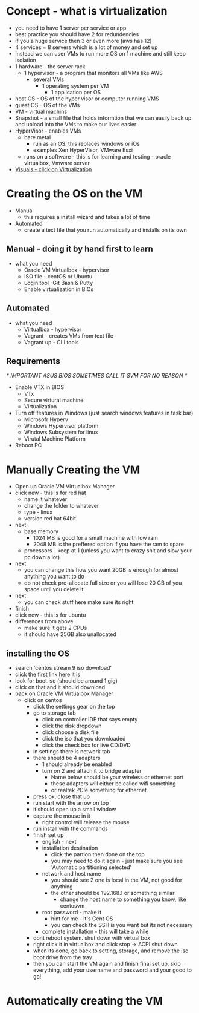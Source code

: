 # Concept - what is virtualization

- you need to have 1 server per service or app
- best practice you should have 2 for redundencies
- if you a huge service then 3 or even more (aws has 12)
- 4 services = 8 servers which is a lot of money and set up
- Instead we can user VMs to run more OS on 1 machine and still keep isolation
- 1 hardware - the server rack
  - 1 hypervisor - a program that monitors all VMs like AWS
    - several VMs
      - 1 operating system per VM
        - 1 application per OS
- host OS - OS of the hyper visor or computer running VMS
- guest OS - OS of the VMs
- VM - virtual machins
- Snapshot - a small file that holds informtion that we can easily back up and upload into the VMs to make our lives easier
- HyperVisor - enables VMs
  - bare metal
    - run as an OS. this replaces windows or iOs
    - examples Xen HyperVisor, VMware Esxi
  - runs on a software - this is for learning and testing - oracle virtualbox, Vmware server
- [Visuals - click on Virtualization](https://www.visualpath.in/devopstutorials/devops)

# Creating the OS on the VM

- Manual
  - this requires a install wizard and takes a lot of time
- Automated
  - create a text file that you run automatically and installs on its own

## Manual - doing it by hand first to learn

- what you need
  - Oracle VM Virtualbox - hypervisor
  - ISO file - centOS or Ubuntu
  - Login tool -Git Bash & Putty
  - Enable virtualization in BIOs

## Automated

- what you need
  - Virtualbox - hypervisor
  - Vagrant - creates VMs from text file
  - Vagrant up - CLI tools

## Requirements

_* IMPORTANT ASUS BIOS SOMETIMES CALL IT SVM FOR NO REASON *_

- Enable VTX in BIOS
  - VTx
  - Secure virtural machine
  - Virtualization
- Turn off features in Windows (just search windows features in task bar)
  - Microsofr Hyperv
  - Windows Hypervisor platform
  - Windows Subsystem for linux
  - Virutal Machine Platform
- Reboot PC

# Manually Creating the VM

- Open up Oracle VM Virtualbox Manager
- click new - this is for red hat
  - name it whatever
  - change the folder to whatever
  - type - linux
  - version red hat 64bit
- next
  - base memory
    - 1024 MB is good for a small machine with low ram
    - 2048 MB is the preffered option if you have the ram to spare
  - processors - keep at 1 (unless you want to crazy shit and slow your pc down a lot)
- next
  - you can change this how you want 20GB is enough for almost anything you want to do
  - do not check pre-allocate full size or you will lose 20 GB of you space until you delete it
- next
  - you can check stuff here make sure its right
- finish
- click new - this is for ubuntu
- differences from above
  - make sure it gets 2 CPUs
  - it should have 25GB also unallocated

## installing the OS

- search 'centos stream 9 iso download'
- click the first link [here it is](https://mirror.stream.centos.org/9-stream/BaseOS/x86_64/iso/)
- look for boot.iso (should be around 1 gig)
- click on that and it should download
- back on Oracle VM Virtualbox Manager
  - click on centos
    - click the settings gear on the top
    - go to storage tab
      - click on controller IDE that says empty
      - click the disk dropdown
      - click choose a disk file
      - click the iso that you downloaded
      - click the check box for live CD/DVD
    - in settings there is network tab
    - there should be 4 adapters
      - 1 should already be enabled
      - turn on 2 and attach it to bridge adapter
        - Name below should be your wireless or ethernet port
        - these adapters will either be called wifi something
        - or realtek PCIe something for ethernet
    - press ok, close that up
    - run start with the arrow on top
    - it should open up a small window
    - capture the mouse in it
      - right control will release the mouse
    - run install with the commands
    - finish set up
      - english - next
      - installation destination
        - click the partion then done on the top
        - you may need to do it again - just make sure you see 'Automatic partitioning selected'
      - network and host name
        - you should see 2 one is local in the VM, not good for anything
        - the other should be 192.168.1 or something similar
          - change the host name to something you know, like centosvm
      - root password - make it
        - hint for me - it's Cent OS
        - you can check the SSH is you want but its not necessary
      - complete installation - this will take a while
    - dont reboot system. shut down with virtual box
    - right click it in virtualbox and click stop -> ACPI shut down
    - when its done, go back to setting, storage, and remove the iso boot drive from the tray
    - then you can start the VM again and finish final set up, skip everything, add your username and password and your good to go!

# Automatically creating the VM
